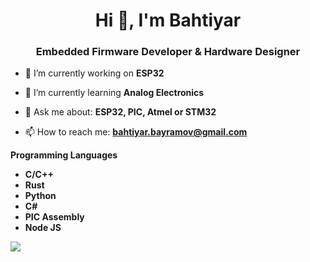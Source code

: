 <h1 align="center">Hi 👋, I'm Bahtiyar</h1>
<h3 align="center">Embedded Firmware Developer & Hardware Designer</h3>

- 🔭 I’m currently working on **ESP32**

- 🌱 I’m currently learning **Analog Electronics**

- 💬 Ask me about: **ESP32, PIC, Atmel or STM32**

- 📫 How to reach me: **bahtiyar.bayramov@gmail.com**

**Programming Languages**
- **C/C++**
- **Rust**
- **Python**
- **C#**
- **PIC Assembly**
- **Node JS**  

![](https://komarev.com/ghpvc/?username=ElektroNeo&label=PROFILE+VIEWS)
